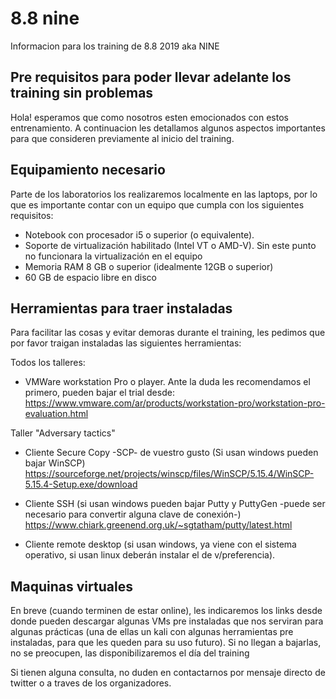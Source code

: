# 8.8 nine
Informacion para los training de 8.8 2019 aka NINE

Pre requisitos para poder llevar adelante los training sin problemas
--------------------------------------------------------------------

Hola! esperamos que como nosotros esten emocionados con estos entrenamiento. A continuacion les detallamos algunos aspectos importantes para que consideren previamente al inicio del training.

Equipamiento necesario
----------------------
Parte de los laboratorios los realizaremos localmente en las laptops, por lo que es importante contar con un equipo que cumpla con los siguientes requisitos:
- Notebook con procesador i5 o superior (o equivalente).
- Soporte de virtualización habilitado (Intel VT o AMD-V). Sin este punto no funcionara la virtualización en el equipo
- Memoria RAM 8 GB o superior (idealmente 12GB o superior)
- 60 GB de espacio libre en disco



Herramientas para traer instaladas
----------------------------------

Para facilitar las cosas y evitar demoras durante el training, les pedimos que por favor traigan instaladas las siguientes herramientas:

Todos los talleres:
- VMWare workstation Pro o player. Ante la duda les recomendamos el primero, pueden bajar el trial desde:
	https://www.vmware.com/ar/products/workstation-pro/workstation-pro-evaluation.html

Taller "Adversary tactics"
- Cliente Secure Copy -SCP- de vuestro gusto (Si usan windows pueden bajar WinSCP)
	https://sourceforge.net/projects/winscp/files/WinSCP/5.15.4/WinSCP-5.15.4-Setup.exe/download

- Cliente SSH (si usan windows pueden bajar Putty y PuttyGen -puede ser necesario para convertir alguna clave de conexión-)
	https://www.chiark.greenend.org.uk/~sgtatham/putty/latest.html

- Cliente remote desktop (si usan windows, ya viene con el sistema operativo, si usan linux deberán instalar el de v/preferencia).


Maquinas virtuales
------------------

En breve (cuando terminen de estar online), les indicaremos los links desde donde pueden descargar algunas VMs pre instaladas que nos serviran para algunas prácticas (una de ellas un kali con algunas herramientas pre instaladas, para que les queden para su uso futuro).
Si no llegan a bajarlas, no se preocupen, las disponibilizaremos el día del training


Si tienen alguna consulta, no duden en contactarnos por mensaje directo de twitter o a traves de los organizadores.

